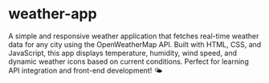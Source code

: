 # weather-app
A simple and responsive weather application that fetches real-time weather data for any city using the OpenWeatherMap API. Built with HTML, CSS, and JavaScript, this app displays temperature, humidity, wind speed, and dynamic weather icons based on current conditions. Perfect for learning API integration and front-end development! 🌤️
